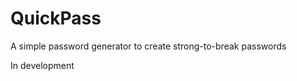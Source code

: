 <h1>QuickPass</h1>

<p>A simple password generator to create strong-to-break passwords</p>
<p>In development</p>